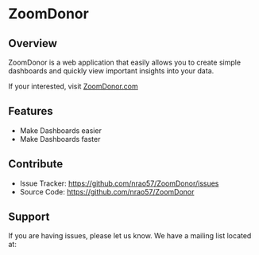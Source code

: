 # ZoomDonor

Overview
--------

ZoomDonor is a web application that easily allows you to create simple dashboards and quickly view important insights into your data.

If your interested, visit [ZoomDonor.com](www.zoomdonor.com)


Features
--------

- Make Dashboards easier
- Make Dashboards faster


Contribute
----------

- Issue Tracker: https://github.com/nrao57/ZoomDonor/issues
- Source Code: https://github.com/nrao57/ZoomDonor

Support
-------

If you are having issues, please let us know.
We have a mailing list located at: 


